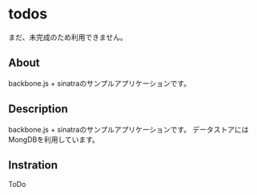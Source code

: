 # todos
まだ、未完成のため利用できません。

## About
backbone.js + sinatraのサンプルアプリケーションです。

## Description
backbone.js + sinatraのサンプルアプリケーションです。
データストアにはMongDBを利用しています。

## Instration

ToDo
